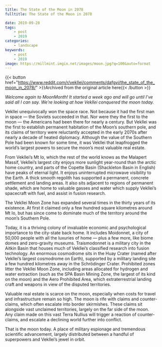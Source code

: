 ```yaml
---
title: The State of the Moon in 2078
fulltitle: The State of the Moon in 2078

date: 2019-09-28
tags:
    - post
    - 2019
categories:
    - landscape
keywords:
    - post
    - 2019
image: https://millmint.imgix.net/images/moon.jpg?q=100&auto=format
---
```

{{< button href="https://www.reddit.com/r/vekllei/comments/dafgvi/the_state_of_the_moon_in_2078/" >}}Archived from the original article here{{< /button >}}

*Welcome again to MoonMonth! It started a week ago and will go until I’ve said all I can say. We’re looking at how Vekllei conquered the moon today.*

Vekllei unequivocally won the space race. Not because it had the first man in space — the Soviets succeeded in that. Nor were they the first to the moon — the Americans had been there for nearly a century. But Vekllei was the first to establish permanent habitation of the Moon’s southern pole, and its claims of territory were reluctantly accepted in the early 2070s after nearly a decade of heated diplomacy. Although the value of the Southern Pole had been known for some time, it was Vekllei that leapfrogged the world’s largest powers to secure the moon’s most valuable real estate.

From Vekllei’s Mt Io, which the rest of the world knows as the Malapert Massif, Vekllei’s largest city enjoys more sunlight year-round than the arctic home country, and parts of the Copette Basin (Shackleton Basin in English) have peaks of eternal light. It enjoys uninterrupted microwave visibility to the Earth. A thick smooth regolith has supported a permanent, concrete settlement and landing areas. It also sits adjacent to regions of permanent shade, which are home to valuable gasses and water which supply Vekllei’s spacecraft with fuel, and assist in fusion research.

The Vekllei Moon Zone has expanded several times in the thirty years of its existence. At first it claimed only a few hundred square kilometres around Mt Io, but has since come to dominate much of the territory around the moon’s Southern Pole.

Today, it is a thriving colony of invaluable economic and psychological importance to the city-state back home. It includes Moidonnet, a city of 50,000 people with all the luxuries of home — plus a few more, like biome domes and zero-gravity museums. Traismodonnet is a military city in the Aitkin Basin that houses much of Vekllei’s classified research into fusion technology. An enormous cosmodrome sits in the Huay Crater (named after Vekllei’s largest cosmodrome on Earth), supported by a military landing site a few hundred kilometres away in the Schrödinger Crater. Prohibited zones litter the Vekllei Moon Zone, including areas allocated for hydrogen and water extraction (such as the SPA Basin Mining Zone, the largest of its kind on the moon) and the Aero Prohibited Area, which extraterrestrial landing craft and weapons in view of the disputed territories.

Valuable real estate is scarce on the moon, especially when costs for travel and infrastructure remain so high. The moon is rife with claims and counter-claims, which often escalate into border skirmishes. These claims sit alongside vast unclaimed territories, largely on the far side of the moon. Any claim made on this vast Terra Nullius will trigger a reaction of counter-claims, and escalate a declining world further into conflict.

That is the moon today. A place of military espionage and tremendous scientific advancement, largely distributed between a handful of superpowers and Vekllei’s jewel in orbit.
